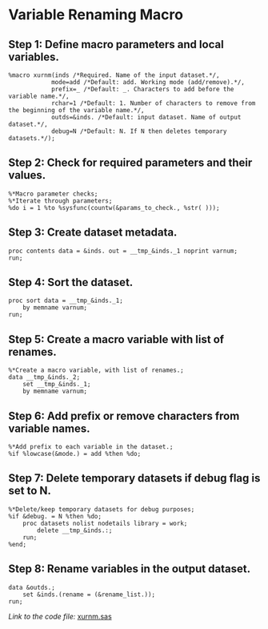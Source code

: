 # Variable Renaming Macro

## Step 1: Define macro parameters and local variables.

```sas
%macro xurnm(inds /*Required. Name of the input dataset.*/,
            mode=add /*Default: add. Working mode (add/remove).*/,
            prefix=_ /*Default: _. Characters to add before the variable name.*/,
            rchar=1 /*Default: 1. Number of characters to remove from the beginning of the variable name.*/,
            outds=&inds. /*Default: input dataset. Name of output dataset.*/,
            debug=N /*Default: N. If N then deletes temporary datasets.*/);
```

## Step 2: Check for required parameters and their values.

```sas
%*Macro parameter checks;
%*Iterate through parameters;
%do i = 1 %to %sysfunc(countw(&params_to_check., %str( )));
```

## Step 3: Create dataset metadata.

```sas
proc contents data = &inds. out = __tmp_&inds._1 noprint varnum;
run;
```

## Step 4: Sort the dataset.

```sas
proc sort data = __tmp_&inds._1;
    by memname varnum;
run;
```

## Step 5: Create a macro variable with list of renames.

```sas
%*Create a macro variable, with list of renames.;
data __tmp_&inds._2;
    set __tmp_&inds._1;
    by memname varnum;
```

## Step 6: Add prefix or remove characters from variable names.

```sas
%*Add prefix to each variable in the dataset.;
%if %lowcase(&mode.) = add %then %do;
```

## Step 7: Delete temporary datasets if debug flag is set to N.

```sas
%*Delete/keep temporary datasets for debug purposes;
%if &debug. = N %then %do;
    proc datasets nolist nodetails library = work;
        delete __tmp_&inds.:;
    run;
%end;
```

## Step 8: Rename variables in the output dataset.

```sas
data &outds.;
    set &inds.(rename = (&rename_list.));
run;
```

_Link to the code file:_ [xurnm.sas](https://github.com/atorus-research/atorus-sas-macros/blob/dev/sas/global/xurnm.sas)